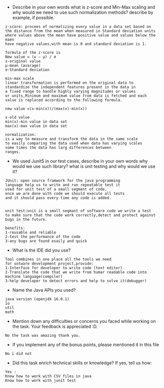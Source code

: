- Describe in your own words what is z-score and Min-Max scaling and why would we need to use such normalization methods? describe by example, if possible.
```
z-score: procees of normalizing every value in a data set based on 
the distance from the mean when measured in Standard deviation units 
where values above the mean have positive value and values below the maen
have negative values,with mean is 0 and standard deviation is 1.

formula of the z-score is 
New value = (x – μ) / σ
x-original value
μ-mean (avarage)
σ-Standard deviation 

min-max scale
linear transformation is performed on the original data to
standardize the independent features present in the data in
a fixed range to handle highly varying magnitudes or values 
or units,Minimum and maximum value from data is fetched and each 
value is replaced according to the following formula.

new value =(x-min(x))/(max(x)-min(x))

x-old value
min(x)-min value in data set
max(x)-max value in data set

normalization:
is a way to measure and transform the data in the same scale
to easily comparing the data used when data has varying scales
some times the data has larg differences between
ranges.
```

- We used Junit5 in our test cases, describe in your own words why would we use such library? 
what is unit testing and why would we use it?
```
JUnit: open source framwork for the java programming 
language help us to write and run repeatable test it
used for unit test of a small segment of code,
once we are done with code we should execute all tests
and it should pass every time any code is added.


unit test:unit is a small segmant of software code we write a test 
to make sure that the code work correctly,detect and protect against bugs in the future.

benefits:
1-reusable and reliable
2-test the performance of the code
3-any bugs are found esaily and quick
```
- What is the IDE did you use?
```
Tool combines in one place all the tools we need 
for sotware development project,provide:
1-Interface for developer to write code (text editor)
2-Translate the code that we write from humar readable code into machine language(compiler) 
3-help developer to detect errors and help to solve it(debugger)
```

- Name the Java APIs you used?
```
java version (openjdk 16.0.1)
io
util
math
```

- Mention down any difficulties or concerns you faced while working on the task. Your feedback is appreciated :D.
```
No the task was amazing thank you.
```

- If you implement any of the bonus points, please mentioned it in this file
```
No i did not 
```

- Did this task enrich technical skills or knowledge? If yes, tell us how: 
```
Yes :
Know how to work with CSV files in java
Know how to work with junit test
```